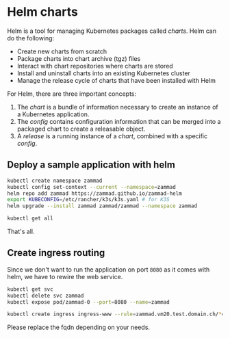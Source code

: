 # Helm charts
Helm is a tool for managing Kubernetes packages called _charts_. Helm can do the following:

-   Create new charts from scratch
-   Package charts into chart archive (tgz) files
-   Interact with chart repositories where charts are stored
-   Install and uninstall charts into an existing Kubernetes cluster
-   Manage the release cycle of charts that have been installed with Helm

For Helm, there are three important concepts:

1.  The _chart_ is a bundle of information necessary to create an instance of a Kubernetes application.
2.  The _config_ contains configuration information that can be merged into a packaged chart to create a releasable object.
3.  A _release_ is a running instance of a _chart_, combined with a specific _config_.

## Deploy a sample application with helm

```bash
kubectl create namespace zammad
kubectl config set-context --current --namespace=zammad
helm repo add zammad https://zammad.github.io/zammad-helm
export KUBECONFIG=/etc/rancher/k3s/k3s.yaml # for K3S
helm upgrade --install zammad zammad/zammad --namespace zammad

kubectl get all
```
That's all.

## Create ingress routing
Since we don't want to run the application on port `8080` as it comes with helm, we have to rewire the web service.
```bash
kubectl get svc
kubectl delete svc zammad
kubectl expose pod/zammad-0 --port=8080 --name=zammad

kubectl create ingress ingress-www --rule=zammad.vm20.test.domain.ch/*=zammad:8080
```
Please replace the fqdn depending on your needs.
<!--stackedit_data:
eyJoaXN0b3J5IjpbLTE4MTA0Njk4MDksNzU4NTIyNTY5LDczMD
k5ODExNl19
-->